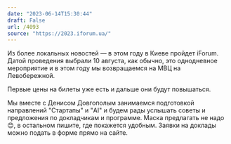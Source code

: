```yaml
---
date: "2023-06-14T15:30:44"
draft: False
url: /4093
source: "https://2023.iforum.ua/"
---
```


Из более локальных новостей — в этом году в Киеве пройдет iForum. Датой проведения выбрали 10 августа, как обычно, это однодневное мероприятие и в этом году мы возвращаемся на МВЦ на Левобережной. 

Первые цены на билеты уже есть и дальше они будут повышаться.

Мы вместе с Денисом Довгополым занимаемся подготовкой направлений "Стартапы" и "AI" и будем рады услышать советы и предложения по докладчикам и программе. Маска предлагать не надо 😊, в остальном пишите, где покажется удобным. Заявки на доклады можно подать в форме прямо на сайте.
